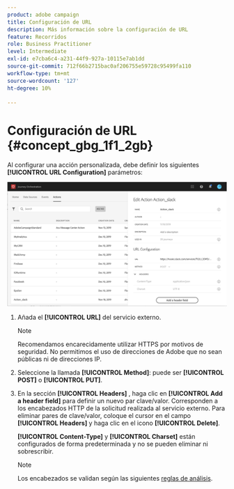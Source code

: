 ```yaml
---
product: adobe campaign
title: Configuración de URL
description: Más información sobre la configuración de URL
feature: Recorridos
role: Business Practitioner
level: Intermediate
exl-id: e7cba6c4-a231-44f9-927a-10115e7ab1dd
source-git-commit: 712f66b2715bac0af206755e59728c95499fa110
workflow-type: tm+mt
source-wordcount: '127'
ht-degree: 10%

---
```


# Configuración de URL {#concept_gbg_1f1_2gb}

Al configurar una acción personalizada, debe definir los siguientes **[!UICONTROL URL Configuration]** parámetros:

![](../assets/journeyurlconfiguration.png)

1. Añada el **[!UICONTROL URL]** del servicio externo.

   >[!NOTE]
   >
   >Recomendamos encarecidamente utilizar HTTPS por motivos de seguridad. No permitimos el uso de direcciones de Adobe que no sean públicas ni de direcciones IP.

1. Seleccione la llamada **[!UICONTROL Method]**: puede ser **[!UICONTROL POST]** o **[!UICONTROL PUT]**.
1. En la sección **[!UICONTROL Headers]** , haga clic en **[!UICONTROL Add a header field]** para definir un nuevo par clave/valor. Corresponden a los encabezados HTTP de la solicitud realizada al servicio externo. Para eliminar pares de clave/valor, coloque el cursor en el campo **[!UICONTROL Headers]** y haga clic en el icono **[!UICONTROL Delete]**.

   **[!UICONTROL Content-Type]** y  **[!UICONTROL Charset]** están configurados de forma predeterminada y no se pueden eliminar ni sobrescribir.

   >[!NOTE]
   >
   >Los encabezados se validan según las siguientes [reglas de análisis](https://tools.ietf.org/html/rfc7230#section-3.2.4).
